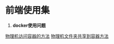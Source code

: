 # 前端使用集

1. **docker使用问题**
    
  [物理机访问容器的方法](/dockershi-yong/wu-li-ji-fang-wen-rong-qi-fang-fa.md)
  [物理机文件夹共享到容器方法](/dockershi-yong/wu-li-ji-wen-jian-jia-gong-xiang-dao-rong-qi-fang-fa-3002.md)


